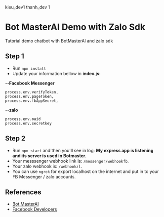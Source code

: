 kieu_dev1
thanh_dev 1
# Bot MasterAI Demo with Zalo Sdk
Tutorial demo chatbot with BotMasterAI and zalo sdk

## Step 1
- Run `npm install`
- Update your information bellow in **index.js**:

--**Facebook Messenger**
```
process.env.verifyToken,
process.env.pageToken,
process.env.fbAppSecret,
```
--**zalo**
```
process.env.oaid
process.env.secretkey
```
## Step 2
- Run `npm start` and then you'll see in log: **My express app is listening and its server is used in Botmaster**.
- Your messsenger webhook link is: `/messenger/webhookfb`. 
- Your zalo webhook is: `/webhookzl`.
- You can use `ngrok` for export localhost on the internet and put in to your FB Messenger / zalo accounts.

## References
- [Bot MasterAI](http://botmasterai.com/documentation/latest/)
- [Facebook Developers](http://developers.facebook.com)
